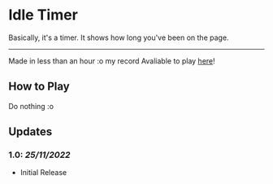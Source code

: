 # Idle Timer

Basically, it's a timer. It shows how long you've been on the page.

-----------

Made in less than an hour :o my record
Avaliable to play [here](https://lukiiy.github.io/idletimer/)!

## How to Play

Do nothing :o

## Updates

### **1.0**: _25/11/2022_

* Initial Release

